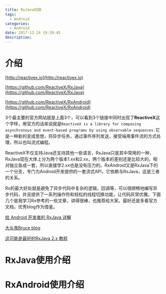 ```yaml
---
title: RxJava初探
tags:
  - Android
categories:
  - Android
date: 2017-12-24 19:39:45
description:
---
```



# 介绍

[http://reactivex.io](http://reactivex.io)

[https://github.com/ReactiveX/RxJava](https://github.com/ReactiveX/RxJava)

[https://github.com/ReactiveX/RxAndroid](https://github.com/ReactiveX/RxAndroid)

3个最主要的官方网站就是上面3个，可以看到3个链接中同时出现了**ReactiveX**这个字样，用官方的话来说就是`ReactiveX is a library for composing asynchronous and event-based programs by using observable sequences.`它是一种新的变成思想，将异步任务，通过事件序列发送，接受端用事件流的方式处理，所以也叫流式编程。

ReactiveX不仅支持Java还支持其他一些语言，RxJava只是其中常用的一种，RxJava现在大体上分为两个版本1.xx和2.xx，两个版本的差别还是比较大的，相对独立各成一套，所以直接学2.xx也是没有压力的。RxAndroid又是RxJava下的一个分支，专门为Android开发提供的一套流式API，它依赖与RxJava，这是三者的关系。

<!-- more -->

Rx的最大好处就是避免了异步代码中复杂的逻辑，回调等，可以很顺畅地编写异步代码，并且提供了一系列操作符和轻松的线程切换功能，让代码灰常优雅。下面几个是我学习Rx参考的一些文章，讲得很棒，也推荐给大家。最好还是多看官方文档，优秀blog作为借鉴。

[给 Android 开发者的 RxJava 详解](http://gank.io/post/560e15be2dca930e00da1083)

[大头鬼Bruce blog](http://blog.csdn.net/lzyzsd)

[这可能是最好的RxJava 2.x 教程](https://www.jianshu.com/p/0cd258eecf60)



# RxJava使用介绍



# RxAndroid使用介绍